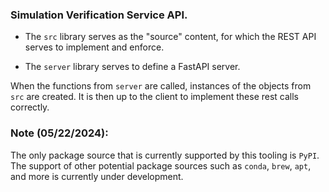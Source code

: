 ### Simulation Verification Service API.

- The `src` library serves as the "source" content, for which the REST API serves to implement
and enforce.

- The `server` library serves to define a FastAPI server.


When the functions from `server` are called, instances of the objects from `src` are created. 
It is then up to the client to implement these rest calls correctly.


### **Note (05/22/2024):**
The only package source that is currently supported by this tooling is `PyPI`. The support of other potential 
package sources such as `conda`, `brew`, `apt`, and more is currently under development.
